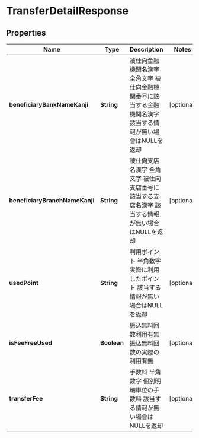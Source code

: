 
# TransferDetailResponse

## Properties
Name | Type | Description | Notes
------------ | ------------- | ------------- | -------------
**beneficiaryBankNameKanji** | **String** | 被仕向金融機関名漢字 全角文字 被仕向金融機関番号に該当する金融機関名漢字 該当する情報が無い場合はNULLを返却  |  [optional]
**beneficiaryBranchNameKanji** | **String** | 被仕向支店名漢字 全角文字 被仕向支店番号に該当する支店名漢字 該当する情報が無い場合はNULLを返却  |  [optional]
**usedPoint** | **String** | 利用ポイント 半角数字 実際に利用したポイント 該当する情報が無い場合はNULLを返却  |  [optional]
**isFeeFreeUsed** | **Boolean** | 振込無料回数利用有無 振込無料回数の実際の利用有無  |  [optional]
**transferFee** | **String** | 手数料 半角数字 個別明細単位の手数料 該当する情報が無い場合はNULLを返却  |  [optional]



